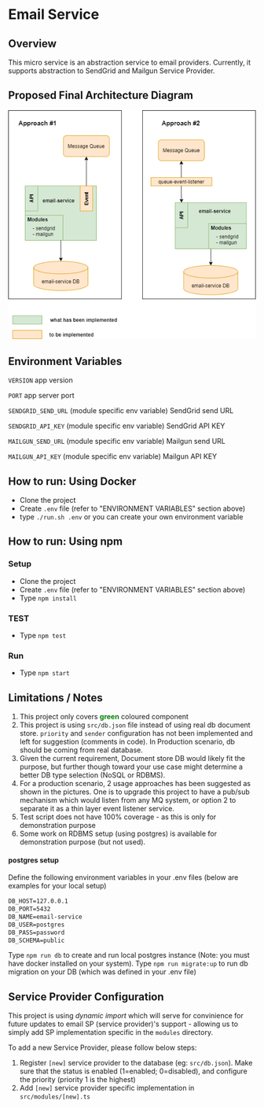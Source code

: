 # Email Service

## Overview

This micro service is an abstraction service to email providers. Currently, it supports abstraction to SendGrid and Mailgun Service Provider.

## Proposed Final Architecture Diagram

![Architecture Diagram](doc/final-architecture.png)

## Environment Variables

`VERSION` app version

`PORT` app server port

`SENDGRID_SEND_URL` (module specific env variable) SendGrid send URL

`SENDGRID_API_KEY` (module specific env variable) SendGrid API KEY

`MAILGUN_SEND_URL` (module specific env variable) Mailgun send URL

`MAILGUN_API_KEY` (module specific env variable) Mailgun API KEY

## How to run: Using Docker

- Clone the project
- Create `.env` file (refer to "ENVIRONMENT VARIABLES" section above)
- type `./run.sh .env` or you can create your own environment variable

## How to run: Using npm

### Setup

- Clone the project
- Create `.env` file (refer to "ENVIRONMENT VARIABLES" section above)
- Type `npm install`

### TEST

- Type `npm test`

### Run

- Type `npm start`

## Limitations / Notes

1. This project only covers <span style="color:green">**green**</span> coloured component
2. This project is using `src/db.json` file instead of using real db document store. `priority` and `sender` configuration has not been implemented and left for suggestion (comments in code). In Production scenario, db should be coming from real database.
3. Given the current requirement, Document store DB would likely fit the purpose, but further though toward your use case might determine a better DB type selection (NoSQL or RDBMS).
4. For a production scenario, 2 usage approaches has been suggested as shown in the pictures. One is to upgrade this project to have a pub/sub mechanism which would listen from any MQ system, or option 2 to separate it as a thin layer event listener service.
5. Test script does not have 100% coverage - as this is only for demonstration purpose
6. Some work on RDBMS setup (using postgres) is available for demonstration purpose (but not used).

#### postgres setup

Define the following environment variables in your .env files (below are examples for your local setup)

```
DB_HOST=127.0.0.1
DB_PORT=5432
DB_NAME=email-service
DB_USER=postgres
DB_PASS=password
DB_SCHEMA=public
```

Type `npm run db` to create and run local postgres instance (Note: you must have docker installed on your system).
Type `npm run migrate:up` to run db migration on your DB (which was defined in your .env file)

## Service Provider Configuration

This project is using _*dynamic import*_ which will serve for convinience for future updates to email SP (service provider)'s support - allowing us to simply add SP implementation specific in the `modules` directory.

To add a new Service Provider, please follow below steps:

1. Register `[new]` service provider to the database (eg: `src/db.json`). Make sure that the status is enabled (1=enabled; 0=disabled), and configure the priority (priority 1 is the highest)
2. Add `[new]` service provider specific implementation in `src/modules/[new].ts`
